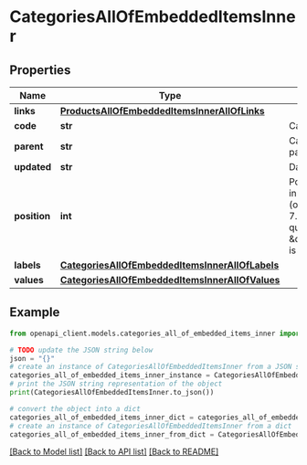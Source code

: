 # CategoriesAllOfEmbeddedItemsInner


## Properties

Name | Type | Description | Notes
------------ | ------------- | ------------- | -------------
**links** | [**ProductsAllOfEmbeddedItemsInnerAllOfLinks**](ProductsAllOfEmbeddedItemsInnerAllOfLinks.md) |  | [optional] 
**code** | **str** | Category code | 
**parent** | **str** | Category code of the parent&#39;s category | [optional] 
**updated** | **str** | Date of the last update | [optional] 
**position** | **int** | Position of the category in its level, start from 1 (only available since the 7.0 version and when query parameter \&quot;with_position\&quot; is set to \&quot;true\&quot;) | [optional] 
**labels** | [**CategoriesAllOfEmbeddedItemsInnerAllOfLabels**](CategoriesAllOfEmbeddedItemsInnerAllOfLabels.md) |  | [optional] 
**values** | [**CategoriesAllOfEmbeddedItemsInnerAllOfValues**](CategoriesAllOfEmbeddedItemsInnerAllOfValues.md) |  | [optional] 

## Example

```python
from openapi_client.models.categories_all_of_embedded_items_inner import CategoriesAllOfEmbeddedItemsInner

# TODO update the JSON string below
json = "{}"
# create an instance of CategoriesAllOfEmbeddedItemsInner from a JSON string
categories_all_of_embedded_items_inner_instance = CategoriesAllOfEmbeddedItemsInner.from_json(json)
# print the JSON string representation of the object
print(CategoriesAllOfEmbeddedItemsInner.to_json())

# convert the object into a dict
categories_all_of_embedded_items_inner_dict = categories_all_of_embedded_items_inner_instance.to_dict()
# create an instance of CategoriesAllOfEmbeddedItemsInner from a dict
categories_all_of_embedded_items_inner_from_dict = CategoriesAllOfEmbeddedItemsInner.from_dict(categories_all_of_embedded_items_inner_dict)
```
[[Back to Model list]](../README.md#documentation-for-models) [[Back to API list]](../README.md#documentation-for-api-endpoints) [[Back to README]](../README.md)


